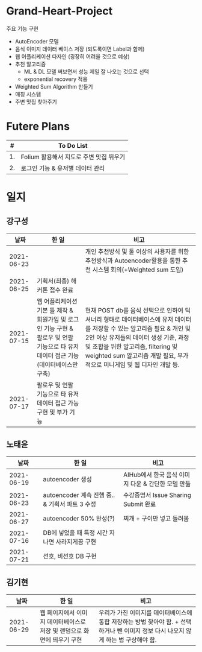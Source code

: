 # Grand-Heart-Project 

주요 기능 구현
- AutoEncoder 모델 
- 음식 이미지 데이터 베이스 저장 (되도록이면 Label과 함께)
- 웹 어플리케이션 다자인 (굉장히 어려울 것으로 예상)
- 추천 알고리즘 
  - ML & DL 모델 써보면서 성능 제일 잘 나오는 것으로 선택
  - exponential recovery 적용
- Weighted Sum Algorithm 만들기
- 매칭 시스템
- 주변 맛집 찾아주기

# Futere Plans
|#|To Do List|
|--|--|
|1.|Folium 활용해서 지도로 주변 맛집 뛰우기|
|2.|로그인 기능 & 유저별 데이터 관리|


# 일지
## 강구성
|날짜|한 일|비고|
|--|--|--|
|2021-06-23||개인 추천방식 및 둘 이상의 사용자를 위한 추천방식과 Autoencoder활용을 통한 추천 시스템 회의(+Weighted sum 도입)|
|2021-06-25|기획서(최종) 해커톤 접수 완료||
|2021-07-15|웹 어플리케이션 기본 틀 제작 & 회원가입 및 로그인 기능 구현 & 팔로우 및 언팔 기능으로 타 유저 데이터 접근 기능(데이터베이스만 구축)|현재 POST db를 음식 선택으로 인하여 딕셔너리 형태로 데이터베이스에 유저 데이터를 저장할 수 있는 알고리즘 필요 & 개인 및 2인 이상 유저들의 데이터 생성 기준, 과정 및 조합을 위한 알고리즘, filtering 및 weighted sum 알고리즘 개발 필요, 부가적으로 미니게임 및 웹 디자인 개발 등.|
|2021-07-17|팔로우 및 언팔 기능으로 타 유저 데이터 접근 가능 구현 및 부가 기능||
## 노태윤
|날짜|한 일|비고|
|--|--|--|
|2021-06-19|autoencoder 생성|AIHub에서 한국 음식 이미지 다운 & 간단한 모델 만듦|
|2021-06-23|autoencoder 계속 진행 중.. & 기획서 파트 3 수정|수강증명서 Issue Sharing Submit 완료|
|2021-06-27|autoencoder 50% 완성(?)|찌개 + 구이만 넣고 돌려봄|
|2021-07-16|DB에 넣었을 때 특정 시간 지나면 사라지게끔 구현||
|2021-07-21|선호, 비선호 DB 구현||
## 김기현
|날짜|한 일|비고|
|--|--|--|
|2021-06-29|웹 페이지에서 이미지 데이터베이스로 저장 및 랜덤으로 화면에 띄우기 구현|우리가 가진 이미지를 데이터베이스에 통합 저장하는 방법 찾아야 함. + 선택하거나 뺀 이미지 정보 다시 나오지 않게 하는 법 구상해야 함.|
